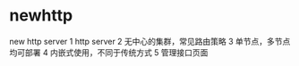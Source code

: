 newhttp
=======

new http server
1 http server 2 无中心的集群，常见路由策略 3 单节点，多节点均可部署 4 内嵌式使用，不同于传统方式 5 管理接口页面
